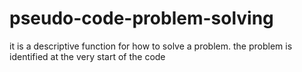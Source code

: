 # pseudo-code-problem-solving
it is a descriptive function for how to solve a problem. the problem is identified at the very start of the code

